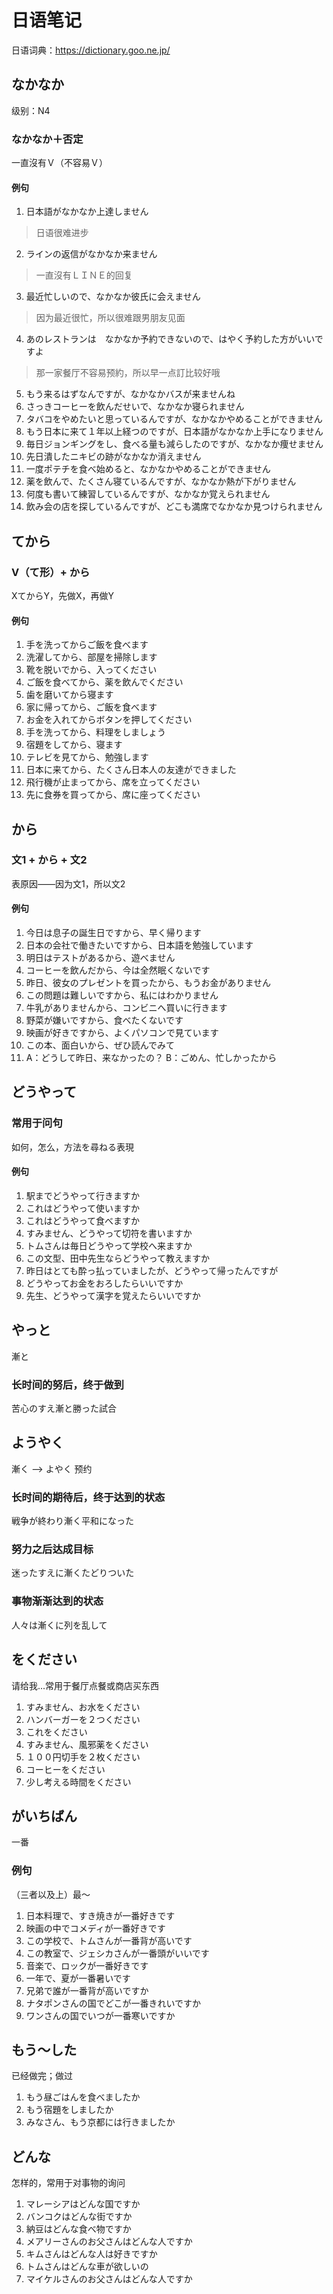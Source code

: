 # 日语笔记
日语词典：https://dictionary.goo.ne.jp/
## なかなか
级别：N4
### なかなか＋否定
一直沒有Ｖ（不容易Ｖ）
#### 例句
1. 日本語がなかなか上達しません
> 日语很难进步
2. ラインの返信がなかなか来ません
> 一直沒有ＬＩＮＥ的回复
3. 最近忙しいので、なかなか彼氏に会えません
> 因为最近很忙，所以很难跟男朋友见面
4. あのレストランは　なかなか予約できないので、はやく予約した方がいいですよ
> 那一家餐厅不容易预約，所以早一点訂比较好哦
5. もう来るはずなんですが、なかなかバスが来ませんね
6. さっきコーヒーを飲んだせいで、なかなか寝られません
7. タバコをやめたいと思っているんですが、なかなかやめることができません
8. もう日本に来て１年以上経つのですが、日本語がなかなか上手になりません
9. 毎日ジョンギングをし、食べる量も減らしたのですが、なかなか痩せません
10. 先日潰したニキビの跡がなかなか消えません
11. 一度ポテチを食べ始めると、なかなかやめることができません
12. 薬を飲んで、たくさん寝ているんですが、なかなか熱が下がりません
13. 何度も書いて練習しているんですが、なかなか覚えられません
14. 飲み会の店を探しているんですが、どこも満席でなかなか見つけられません

## てから
### V（て形）+ から
XてからY，先做X，再做Y
#### 例句
1. 手を洗ってからご飯を食べます
2. 洗濯してから、部屋を掃除します
3. 靴を脱いでから、入ってください
4. ご飯を食べてから、薬を飲んでください
5. 歯を磨いてから寝ます
6. 家に帰ってから、ご飯を食べます
7. お金を入れてからボタンを押してください
8. 手を洗ってから、料理をしましょう
9. 宿題をしてから、寝ます
10. テレビを見てから、勉強します
11. 日本に来てから、たくさん日本人の友達ができました
12. 飛行機が止まってから、席を立ってください
13. 先に食券を買ってから、席に座ってください

## から
### 文1 + から + 文2
表原因——因为文1，所以文2
#### 例句
1. 今日は息子の誕生日ですから、早く帰ります
2. 日本の会社で働きたいですから、日本語を勉強しています
3. 明日はテストがあるから、遊べません
4. コーヒーを飲んだから、今は全然眠くないです
5. 昨日、彼女のプレゼントを買ったから、もうお金がありません
6. この問題は難しいですから、私にはわかりません
7. 牛乳がありませんから、コンビニへ買いに行きます
8. 野菜が嫌いですから、食べたくないです
9. 映画が好きですから、よくパソコンで見ています
10. この本、面白いから、ぜひ読んでみて
11. A：どうして昨日、来なかったの？ B：ごめん、忙しかったから

## どうやって
### 常用于问句
如何，怎么，方法を尋ねる表現
#### 例句
1. 駅までどうやって行きますか
2. これはどうやって使いますか
3. これはどうやって食べますか
4. すみません、どうやって切符を書いますか
5. トムさんは毎日どうやって学校へ来ますか
6. この文型、田中先生ならどうやって教えますか
7. 昨日はとても酔っ払っていましたが、どうやって帰ったんですが
8. どうやってお金をおろしたらいいですか
9. 先生、どうやって漢字を覚えたらいいですか

## やっと
漸と
### 长时间的努后，终于做到
苦心のすえ漸と勝った試合

## ようやく
漸く
--> よやく 预约
### 长时间的期待后，终于达到的状态
戦争が終わり漸く平和になった
### 努力之后达成目标
迷ったすえに漸くたどりついた
### 事物渐渐达到的状态
人々は漸くに列を乱して

## をください
请给我...常用于餐厅点餐或商店买东西
1. すみません、お水をください
2. ハンバーガーを２つください
3. これをください
4. すみません、風邪薬をください
5. １００円切手を２枚ください
6. コーヒーをください
7. 少し考える時間をください

## がいちばん
一番
### 例句
（三者以及上）最～
1. 日本料理で、すき焼きが一番好きです
2. 映画の中でコメディが一番好きです
3. この学校で、トムさんが一番背が高いです
4. この教室で、ジェシカさんが一番頭がいいです
5. 音楽で、ロックが一番好きです
6. 一年で、夏が一番暑いです
7. 兄弟で誰が一番背が高いですか
8. ナタポンさんの国でどこが一番きれいですか
9. ワンさんの国でいつが一番寒いですか

## もう〜した
已经做完；做过
1. もう昼ごはんを食べましたか
2. もう宿題をしましたか
3. みなさん、もう京都には行きましたか

## どんな
怎样的，常用于对事物的询问
1. マレーシアはどんな国ですか
2. バンコクはどんな街ですか
3. 納豆はどんな食べ物ですか
4. メアリーさんのお父さんはどんな人ですか
5. キムさんはどんな人は好きですか
6. トムさんはどんな車が欲しいの
7. マイケルさんのお父さんはどんな人ですか